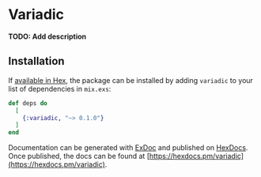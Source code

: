 # Variadic

**TODO: Add description**

## Installation

If [available in Hex](https://hex.pm/docs/publish), the package can be installed
by adding `variadic` to your list of dependencies in `mix.exs`:

```elixir
def deps do
  [
    {:variadic, "~> 0.1.0"}
  ]
end
```

Documentation can be generated with [ExDoc](https://github.com/elixir-lang/ex_doc)
and published on [HexDocs](https://hexdocs.pm). Once published, the docs can
be found at [https://hexdocs.pm/variadic](https://hexdocs.pm/variadic).

